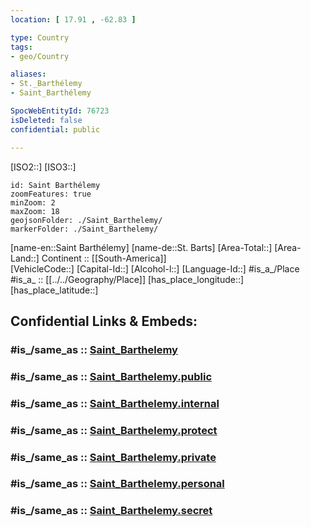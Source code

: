 ```yaml
---
location: [ 17.91 , -62.83 ] 

type: Country
tags:
- geo/Country

aliases:
- St._Barthélemy
- Saint_Barthélemy

SpocWebEntityId: 76723
isDeleted: false
confidential: public

---
```

[ISO2::] 
[ISO3::] 

```leaflet
id: Saint Barthélemy
zoomFeatures: true 
minZoom: 2 
maxZoom: 18
geojsonFolder: ./Saint_Barthelemy/
markerFolder: ./Saint_Barthelemy/
```

[name-en::Saint Barthélemy] 
[name-de::St. Barts] 
[Area-Total::] 
[Area-Land::] 
Continent :: [[South-America]]  
[VehicleCode::] 
[Capital-Id::] 
[Alcohol-l::] 
[Language-Id::] 
#is_a_/Place  
#is_a_ :: [[../../Geography/Place]] 
[has_place_longitude::] 
[has_place_latitude::] 


## Confidential Links & Embeds: 

### #is_/same_as :: [Saint_Barthelemy](/_Standards/Earth/Continent/America~Caribbean/Saint_Barthelemy.md) 

### #is_/same_as :: [Saint_Barthelemy.public](/_public/Earth/Continent/America~Caribbean/Saint_Barthelemy.public.md) 

### #is_/same_as :: [Saint_Barthelemy.internal](/_internal/Earth/Continent/America~Caribbean/Saint_Barthelemy.internal.md) 

### #is_/same_as :: [Saint_Barthelemy.protect](/_protect/Earth/Continent/America~Caribbean/Saint_Barthelemy.protect.md) 

### #is_/same_as :: [Saint_Barthelemy.private](/_private/Earth/Continent/America~Caribbean/Saint_Barthelemy.private.md) 

### #is_/same_as :: [Saint_Barthelemy.personal](/_personal/Earth/Continent/America~Caribbean/Saint_Barthelemy.personal.md) 

### #is_/same_as :: [Saint_Barthelemy.secret](/_secret/Earth/Continent/America~Caribbean/Saint_Barthelemy.secret.md)

